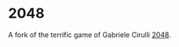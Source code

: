# 2048
A fork of the terrific game of Gabriele Cirulli [2048](https://github.com/gabrielecirulli/2048).
